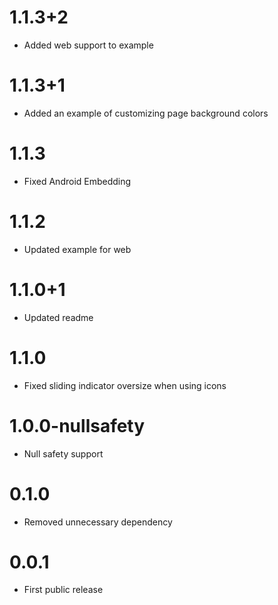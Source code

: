 # 1.1.3+2

- Added web support to example

# 1.1.3+1

- Added an example of customizing page background colors

# 1.1.3

- Fixed Android Embedding

# 1.1.2

- Updated example for web

# 1.1.0+1

- Updated readme

# 1.1.0

- Fixed sliding indicator oversize when using icons

# 1.0.0-nullsafety

- Null safety support

# 0.1.0 

- Removed unnecessary dependency

# 0.0.1

- First public release
